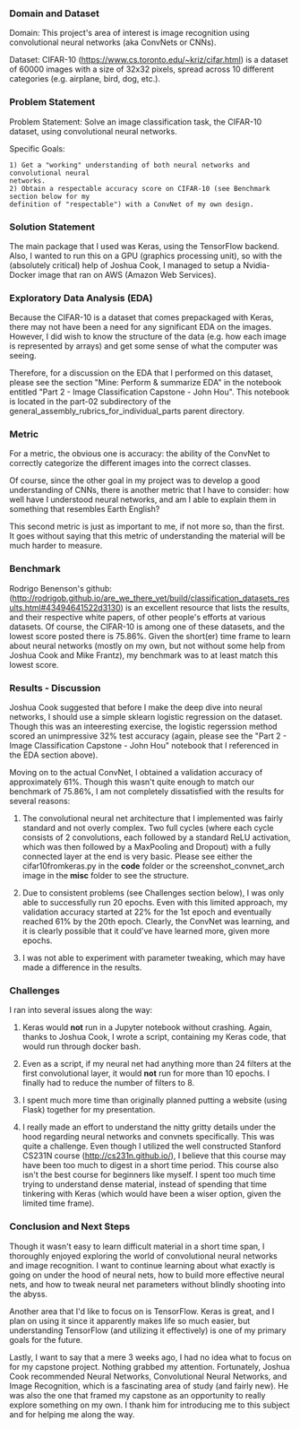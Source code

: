 
### Domain and Dataset

Domain: This project's area of interest is image recognition using convolutional neural networks (aka ConvNets or CNNs).

Dataset: CIFAR-10 (https://www.cs.toronto.edu/~kriz/cifar.html) is a dataset of 60000 images with a size of 32x32 pixels, spread across 10 different categories (e.g. airplane, bird, dog, etc.).

### Problem Statement

Problem Statement: Solve an image classification task, the CIFAR-10 dataset, using convolutional neural networks.

Specific Goals:
    
    1) Get a "working" understanding of both neural networks and convolutional neural
    networks.
    2) Obtain a respectable accuracy score on CIFAR-10 (see Benchmark section below for my
    definition of "respectable") with a ConvNet of my own design.

### Solution Statement

The main package that I used was Keras, using the TensorFlow backend. Also, I wanted to run this on a GPU (graphics processing unit), so with the (absolutely critical) help of Joshua Cook, I managed to setup a Nvidia-Docker image that ran on AWS (Amazon Web Services).

### Exploratory Data Analysis (EDA)

Because the CIFAR-10 is a dataset that comes prepackaged with Keras, there may not have been a need for any significant EDA on the images. However, I did wish to know the structure of the data (e.g. how each image is represented by arrays) and get some sense of what the computer was seeing.

Therefore, for a discussion on the EDA that I performed on this dataset, please see the section "Mine: Perform & summarize EDA" in the notebook entitled "Part 2 - Image Classification Capstone - John Hou". This notebook is located in the part-02 subdirectory of the general_assembly_rubrics_for_individual_parts parent directory.

### Metric

For a metric, the obvious one is accuracy: the ability of the ConvNet to correctly categorize the different images into the correct classes.

Of course, since the other goal in my project was to develop a good understanding of CNNs, there is another metric that I have to consider: how well have I understood neural networks, and am I able to explain them in something that resembles Earth English?

This second metric is just as important to me, if not more so, than the first. It goes without saying that this metric of understanding the material will be much harder to measure.

### Benchmark

Rodrigo Benenson's github: (http://rodrigob.github.io/are_we_there_yet/build/classification_datasets_results.html#43494641522d3130) is an excellent resource that lists the results, and their respective white papers, of other people's efforts at various datasets. Of course, the CIFAR-10 is among one of these datasets, and the lowest score posted there is 75.86%. Given the short(er) time frame to learn about neural networks (mostly on my own, but not without some help from Joshua Cook and Mike Frantz), my benchmark was to at least match this lowest score.

### Results - Discussion

Joshua Cook suggested that before I make the deep dive into neural networks, I should use a simple sklearn logistic regression on the dataset. Though this was an inteeresting exercise, the logistic regerssion method scored an unimpressive 32% test accuracy (again, please see the "Part 2 - Image Classification Capstone - John Hou" notebook that I referenced in the EDA section above).

Moving on to the actual ConvNet, I obtained a validation accuracy of approximately 61%. Though this wasn't quite enough to match our benchmark of 75.86%, I am not completely dissatisfied with the results for several reasons:

1) The convolutional neural net architecture that I implemented was fairly standard and not overly complex. Two full cycles (where each cycle consists of 2 convolutions, each followed by a standard ReLU activation, which was then followed by a MaxPooling and Dropout) with a fully connected layer at the end is very basic. Please see either the cifar10fromkeras.py in the **code** folder or the screenshot_convnet_arch image in the **misc** folder to see the structure. 

2) Due to consistent problems (see Challenges section below), I was only able to successfully run 20 epochs. Even with this limited approach, my validation accuracy started at 22% for the 1st epoch and eventually reached 61% by the 20th epoch. Clearly, the ConvNet was learning, and it is clearly possible that it could've have learned more, given more epochs.

3) I was not able to experiment with parameter tweaking, which may have made a difference in the results.

### Challenges

I ran into several issues along the way:

1) Keras would **not** run in a Jupyter notebook without crashing. Again, thanks to Joshua Cook, I wrote a script, containing my Keras code, that would run through docker bash.

2) Even as a script, if my neural net had anything more than 24 filters at the first convolutional layer, it would **not** run for more than 10 epochs. I finally had to reduce the number of filters to 8.

3) I spent much more time than originally planned putting a website (using Flask) together for my presentation.

4) I really made an effort to understand the nitty gritty details under the hood regarding neural networks and convnets specifically. This was quite a challenge. Even though I utilized the well constructed Stanford CS231N course (http://cs231n.github.io/), I believe that this course may have been too much to digest in a short time period. This course also isn't the best course for beginners like myself. I spent too much time trying to understand dense material, instead of spending that time tinkering with Keras (which would have been a wiser option, given the limited time frame).

### Conclusion and Next Steps

Though it wasn't easy to learn difficult material in a short time span, I thoroughly enjoyed exploring the world of convolutional neural networks and image recognition. I want to continue learning about what exactly is going on under the hood of neural nets, how to build more effective neural nets, and how to tweak neural net parameters without blindly shooting into the abyss.

Another area that I'd like to focus on is TensorFlow. Keras is great, and I plan on using it since it apparently makes life so much easier, but understanding TensorFlow (and utilizing it effectively) is one of my primary goals for the future.

Lastly, I want to say that a mere 3 weeks ago, I had no idea what to focus on for my capstone project. Nothing grabbed my attention. Fortunately, Joshua Cook recommended Neural Networks, Convolutional Neural Networks, and Image Recognition, which is a fascinating area of study (and fairly new). He was also the one that framed my capstone as an opportunity to really explore something on my own. I thank him for introducing me to this subject and for helping me along the way.
